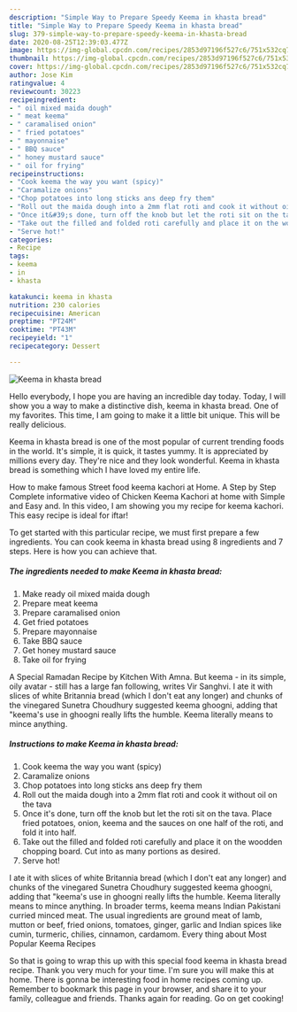 ```yaml
---
description: "Simple Way to Prepare Speedy Keema in khasta bread"
title: "Simple Way to Prepare Speedy Keema in khasta bread"
slug: 379-simple-way-to-prepare-speedy-keema-in-khasta-bread
date: 2020-08-25T12:39:03.477Z
image: https://img-global.cpcdn.com/recipes/2853d97196f527c6/751x532cq70/keema-in-khasta-bread-recipe-main-photo.jpg
thumbnail: https://img-global.cpcdn.com/recipes/2853d97196f527c6/751x532cq70/keema-in-khasta-bread-recipe-main-photo.jpg
cover: https://img-global.cpcdn.com/recipes/2853d97196f527c6/751x532cq70/keema-in-khasta-bread-recipe-main-photo.jpg
author: Jose Kim
ratingvalue: 4
reviewcount: 30223
recipeingredient:
- " oil mixed maida dough"
- " meat keema"
- " caramalised onion"
- " fried potatoes"
- " mayonnaise"
- " BBQ sauce"
- " honey mustard sauce"
- " oil for frying"
recipeinstructions:
- "Cook keema the way you want (spicy)"
- "Caramalize onions"
- "Chop potatoes into long sticks ans deep fry them"
- "Roll out the maida dough into a 2mm flat roti and cook it without oil on the tava"
- "Once it&#39;s done, turn off the knob but let the roti sit on the tava. Place fried potatoes, onion, keema and the sauces on one half of the roti, and fold it into half."
- "Take out the filled and folded roti carefully and place it on the woodden chopping board. Cut into as many portions as desired."
- "Serve hot!"
categories:
- Recipe
tags:
- keema
- in
- khasta

katakunci: keema in khasta 
nutrition: 230 calories
recipecuisine: American
preptime: "PT24M"
cooktime: "PT43M"
recipeyield: "1"
recipecategory: Dessert

---
```



![Keema in khasta bread](https://img-global.cpcdn.com/recipes/2853d97196f527c6/751x532cq70/keema-in-khasta-bread-recipe-main-photo.jpg)

Hello everybody, I hope you are having an incredible day today. Today, I will show you a way to make a distinctive dish, keema in khasta bread. One of my favorites. This time, I am going to make it a little bit unique. This will be really delicious.

Keema in khasta bread is one of the most popular of current trending foods in the world. It's simple, it is quick, it tastes yummy. It is appreciated by millions every day. They're nice and they look wonderful. Keema in khasta bread is something which I have loved my entire life.

How to make famous Street food keema kachori at Home. A Step by Step Complete informative video of Chicken Keema Kachori at home with Simple and Easy and. In this video, I am showing you my recipe for keema kachori. This easy recipe is ideal for iftar!


To get started with this particular recipe, we must first prepare a few ingredients. You can cook keema in khasta bread using 8 ingredients and 7 steps. Here is how you can achieve that.

<!--inarticleads1-->

##### The ingredients needed to make Keema in khasta bread:

1. Make ready  oil mixed maida dough
1. Prepare  meat keema
1. Prepare  caramalised onion
1. Get  fried potatoes
1. Prepare  mayonnaise
1. Take  BBQ sauce
1. Get  honey mustard sauce
1. Take  oil for frying


A Special Ramadan Recipe by Kitchen With Amna. But keema - in its simple, oily avatar - still has a large fan following, writes Vir Sanghvi. I ate it with slices of white Britannia bread (which I don&#39;t eat any longer) and chunks of the vinegared Sunetra Choudhury suggested keema ghoogni, adding that &#34;keema&#39;s use in ghoogni really lifts the humble. Keema literally means to mince anything. 

<!--inarticleads2-->

##### Instructions to make Keema in khasta bread:

1. Cook keema the way you want (spicy)
1. Caramalize onions
1. Chop potatoes into long sticks ans deep fry them
1. Roll out the maida dough into a 2mm flat roti and cook it without oil on the tava
1. Once it&#39;s done, turn off the knob but let the roti sit on the tava. Place fried potatoes, onion, keema and the sauces on one half of the roti, and fold it into half.
1. Take out the filled and folded roti carefully and place it on the woodden chopping board. Cut into as many portions as desired.
1. Serve hot!


I ate it with slices of white Britannia bread (which I don&#39;t eat any longer) and chunks of the vinegared Sunetra Choudhury suggested keema ghoogni, adding that &#34;keema&#39;s use in ghoogni really lifts the humble. Keema literally means to mince anything. In broader terms, keema means Indian Pakistani curried minced meat. The usual ingredients are ground meat of lamb, mutton or beef, fried onions, tomatoes, ginger, garlic and Indian spices like cumin, turmeric, chilies, cinnamon, cardamom. Every thing about Most Popular Keema Recipes 

So that is going to wrap this up with this special food keema in khasta bread recipe. Thank you very much for your time. I'm sure you will make this at home. There is gonna be interesting food in home recipes coming up. Remember to bookmark this page in your browser, and share it to your family, colleague and friends. Thanks again for reading. Go on get cooking!
